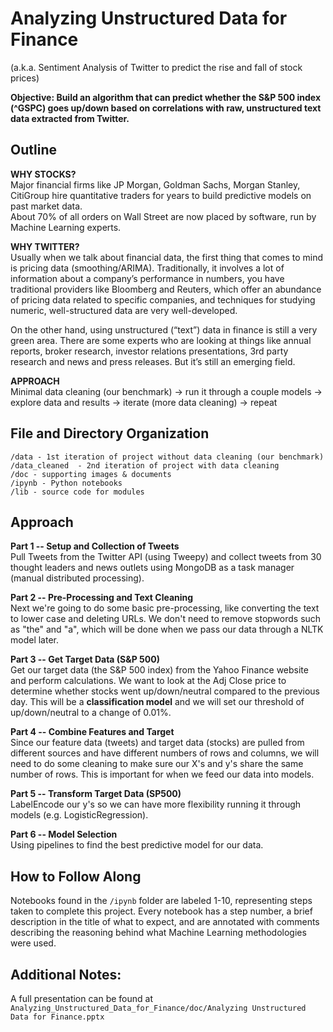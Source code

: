 # Analyzing Unstructured Data for Finance
(a.k.a. Sentiment Analysis of Twitter to predict the rise and fall of stock prices)

**Objective: Build an algorithm that can predict whether the S&P 500 index (^GSPC) goes up/down based on correlations with raw, unstructured text data extracted from Twitter.**


## Outline 

**WHY STOCKS?**<br>
Major financial firms like JP Morgan, Goldman Sachs, Morgan Stanley, CitiGroup hire quantitative traders for years to build predictive models on past market data.<br>
About 70% of all orders on Wall Street are now placed by software, run by Machine Learning experts. 

**WHY TWITTER?**<br>
Usually when we talk about financial data, the first thing that comes to mind is pricing data (smoothing/ARIMA). Traditionally, it involves a lot of information about a company’s performance in numbers, you have traditional providers like Bloomberg and Reuters, which offer an abundance of pricing data related to specific companies, and techniques for studying numeric, well-structured data are very well-developed.<br>

On the other hand, using unstructured (“text”) data in finance is still a very green area. There are some experts who are looking at things like annual reports, broker research, investor relations presentations, 3rd party research and news and press releases. But it’s still an emerging field. 

**APPROACH**<br>
Minimal data cleaning (our benchmark) -> run it through a couple models -> explore data and results -> iterate (more data cleaning) -> repeat


## File and Directory Organization

```
/data - 1st iteration of project without data cleaning (our benchmark)
/data_cleaned  - 2nd iteration of project with data cleaning
/doc - supporting images & documents
/ipynb - Python notebooks
/lib - source code for modules
```


## Approach

**Part 1 -- Setup and Collection of Tweets**<br>
Pull Tweets from the Twitter API (using Tweepy) and collect tweets from 30 thought leaders and news outlets using MongoDB as a task manager (manual distributed processing).

**Part 2 -- Pre-Processing and Text Cleaning**<br>
Next we're going to do some basic pre-processing, like converting the text to lower case and deleting URLs. We don't need to remove stopwords such as "the" and "a", which will be done when we pass our data through a NLTK model later. 

**Part 3 -- Get Target Data (S&P 500)**<br>
Get our target data (the S&P 500 index) from the Yahoo Finance website and perform calculations. We want to look at the Adj Close price to determine whether stocks went up/down/neutral compared to the previous day. This will be a **classification model** and we will set our threshold of up/down/neutral to a change of 0.01%.

**Part 4 -- Combine Features and Target**<br>
Since our feature data (tweets) and target data (stocks) are pulled from different sources and have different numbers of rows and columns, we will need to do some cleaning to make sure our X's and y's share the same number of rows. This is important for when we feed our data into models.

**Part 5 -- Transform Target Data (SP500)**<br>
LabelEncode our y's so we can have more flexibility running it through models (e.g. LogisticRegression).

**Part 6 -- Model Selection**<br>
Using pipelines to find the best predictive model for our data.

## How to Follow Along

Notebooks found in the `/ipynb` folder are labeled 1-10, representing steps taken to complete this project. Every notebook has a step number, a brief description in the title of what to expect, and are annotated with comments describing the reasoning behind what Machine Learning methodologies were used. 


## Additional Notes:
A full presentation can be found at `Analyzing_Unstructured_Data_for_Finance/doc/Analyzing Unstructured Data for Finance.pptx`